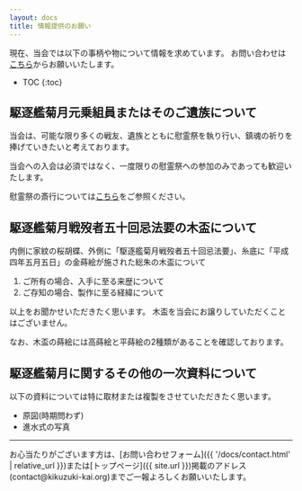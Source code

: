 ```yaml
---
layout: docs
title: 情報提供のお願い
---
```

現在、当会では以下の事柄や物について情報を求めています。
お問い合わせは[こちら](/docs/contact.html)からお願いいたします。

- TOC
{:toc}

## 駆逐艦菊月元乗組員またはそのご遺族について
当会は、可能な限り多くの戦友、遺族とともに慰霊祭を執り行い、鎮魂の祈りを捧げていきたいと考えております。

当会への入会は必須ではなく、一度限りの慰霊祭への参加のみであっても歓迎いたします。

慰霊祭の斎行については[こちら](/special/memorial-service.html)をご参照ください。

## 駆逐艦菊月戦歿者五十回忌法要の木盃について
内側に家紋の桜胡蝶、外側に「駆逐艦菊月戦歿者五十回忌法要」、糸底に「平成四年五月五日」の金蒔絵が施された総朱の木盃について

1. ご所有の場合、入手に至る来歴について
1. ご存知の場合、製作に至る経緯について

以上をお聞かせいただきたく思います。
木盃を当会にお譲りしていただくことはございません。

なお、木盃の蒔絵には高蒔絵と平蒔絵の2種類があることを確認しております。

## 駆逐艦菊月に関するその他の一次資料について
以下の資料については特に取材または複製をさせていただきたく思います。

- 原図(時期問わず)
- 進水式の写真

---

お心当たりがございます方は、[お問い合わせフォーム]({{ '/docs/contact.html' | relative_url }})または[トップページ]({{ site.url }})掲載のアドレス(contact@kikuzuki<span class="obfuscate">-</span>kai.org)までご一報よろしくお願いいたします。
